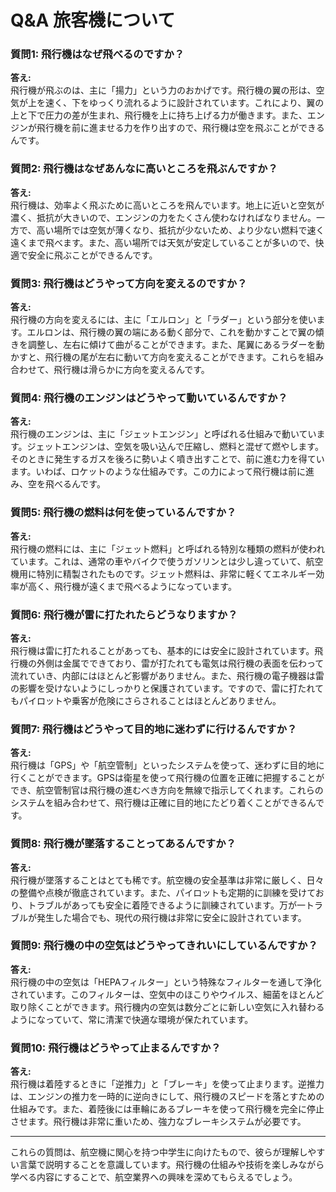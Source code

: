 # Q&A 旅客機について

### 質問1: 飛行機はなぜ飛べるのですか？

**答え:**  
飛行機が飛ぶのは、主に「揚力」という力のおかげです。飛行機の翼の形は、空気が上を速く、下をゆっくり流れるように設計されています。これにより、翼の上と下で圧力の差が生まれ、飛行機を上に持ち上げる力が働きます。また、エンジンが飛行機を前に進ませる力を作り出すので、飛行機は空を飛ぶことができるんです。

### 質問2: 飛行機はなぜあんなに高いところを飛ぶんですか？

**答え:**  
飛行機は、効率よく飛ぶために高いところを飛んでいます。地上に近いと空気が濃く、抵抗が大きいので、エンジンの力をたくさん使わなければなりません。一方で、高い場所では空気が薄くなり、抵抗が少ないため、より少ない燃料で速く遠くまで飛べます。また、高い場所では天気が安定していることが多いので、快適で安全に飛ぶことができるんです。

### 質問3: 飛行機はどうやって方向を変えるのですか？

**答え:**  
飛行機の方向を変えるには、主に「エルロン」と「ラダー」という部分を使います。エルロンは、飛行機の翼の端にある動く部分で、これを動かすことで翼の傾きを調整し、左右に傾けて曲がることができます。また、尾翼にあるラダーを動かすと、飛行機の尾が左右に動いて方向を変えることができます。これらを組み合わせて、飛行機は滑らかに方向を変えるんです。

### 質問4: 飛行機のエンジンはどうやって動いているんですか？

**答え:**  
飛行機のエンジンは、主に「ジェットエンジン」と呼ばれる仕組みで動いています。ジェットエンジンは、空気を吸い込んで圧縮し、燃料と混ぜて燃やします。そのときに発生するガスを後ろに勢いよく噴き出すことで、前に進む力を得ています。いわば、ロケットのような仕組みです。この力によって飛行機は前に進み、空を飛べるんです。

### 質問5: 飛行機の燃料は何を使っているんですか？

**答え:**  
飛行機の燃料には、主に「ジェット燃料」と呼ばれる特別な種類の燃料が使われています。これは、通常の車やバイクで使うガソリンとは少し違っていて、航空機用に特別に精製されたものです。ジェット燃料は、非常に軽くてエネルギー効率が高く、飛行機が遠くまで飛べるようになっています。

### 質問6: 飛行機が雷に打たれたらどうなりますか？

**答え:**  
飛行機は雷に打たれることがあっても、基本的には安全に設計されています。飛行機の外側は金属でできており、雷が打たれても電気は飛行機の表面を伝わって流れていき、内部にはほとんど影響がありません。また、飛行機の電子機器は雷の影響を受けないようにしっかりと保護されています。ですので、雷に打たれてもパイロットや乗客が危険にさらされることはほとんどありません。

### 質問7: 飛行機はどうやって目的地に迷わずに行けるんですか？

**答え:**  
飛行機は「GPS」や「航空管制」といったシステムを使って、迷わずに目的地に行くことができます。GPSは衛星を使って飛行機の位置を正確に把握することができ、航空管制官は飛行機の進むべき方向を無線で指示してくれます。これらのシステムを組み合わせて、飛行機は正確に目的地にたどり着くことができるんです。

### 質問8: 飛行機が墜落することってあるんですか？

**答え:**  
飛行機が墜落することはとても稀です。航空機の安全基準は非常に厳しく、日々の整備や点検が徹底されています。また、パイロットも定期的に訓練を受けており、トラブルがあっても安全に着陸できるように訓練されています。万が一トラブルが発生した場合でも、現代の飛行機は非常に安全に設計されています。

### 質問9: 飛行機の中の空気はどうやってきれいにしているんですか？

**答え:**  
飛行機の中の空気は「HEPAフィルター」という特殊なフィルターを通して浄化されています。このフィルターは、空気中のほこりやウイルス、細菌をほとんど取り除くことができます。飛行機内の空気は数分ごとに新しい空気に入れ替わるようになっていて、常に清潔で快適な環境が保たれています。

### 質問10: 飛行機はどうやって止まるんですか？

**答え:**  
飛行機は着陸するときに「逆推力」と「ブレーキ」を使って止まります。逆推力は、エンジンの推力を一時的に逆向きにして、飛行機のスピードを落とすための仕組みです。また、着陸後には車輪にあるブレーキを使って飛行機を完全に停止させます。飛行機は非常に重いため、強力なブレーキシステムが必要です。

---

これらの質問は、航空機に関心を持つ中学生に向けたもので、彼らが理解しやすい言葉で説明することを意識しています。飛行機の仕組みや技術を楽しみながら学べる内容にすることで、航空業界への興味を深めてもらえるでしょう。